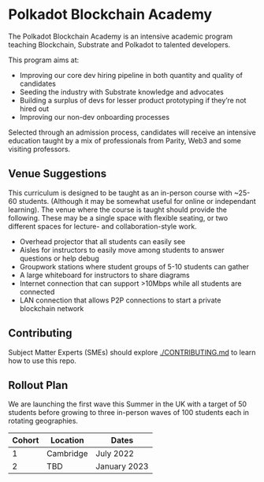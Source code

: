 # Polkadot Blockchain Academy

The Polkadot Blockchain Academy is an intensive academic program teaching Blockchain, Substrate and Polkadot to talented developers.

This program aims at:

- Improving our core dev hiring pipeline in both quantity and quality of candidates
- Seeding the industry with Substrate knowledge and advocates
- Building a surplus of devs for lesser product prototyping if they’re not hired out
- Improving our non-dev onboarding processes

Selected through an admission process, candidates will receive an intensive education taught by a mix of professionals from Parity, Web3 and some visiting professors.

## Venue Suggestions

This curriculum is designed to be taught as an in-person course with ~25-60 students. (Although it may be somewhat useful for online or independant learning). The venue where the course is taught should provide the following. These may be a single space with flexible seating, or two different spaces for lecture- and collaboration-style work.

- Overhead projector that all students can easily see
- Aisles for instructors to easily move among students to answer questions or help debug
- Groupwork stations where student groups of 5-10 students can gather
- A large whiteboard for instructors to share diagrams
- Internet connection that can support >10Mbps while all students are connected
- LAN connection that allows P2P connections to start a private blockchain network

## Contributing

Subject Matter Experts (SMEs) should explore [./CONTRIBUTING.md](./CONTRIBUTING.md) to learn how to use this repo.

## Rollout Plan

We are launching the first wave this Summer in the UK with a target of 50 students before growing to three in-person waves of 100 students each in rotating geographies.

| Cohort | Location  | Dates        |
| ------ | --------- | ------------ |
| 1      | Cambridge | July 2022    |
| 2      | TBD       | January 2023 |
